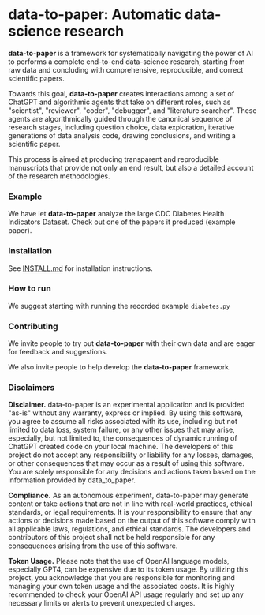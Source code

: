
# data-to-paper: Automatic data-science research

**data-to-paper** is a framework for systematically navigating the power of AI to performs a complete end-to-end 
data-science research, starting from raw data and concluding with comprehensive, reproducible, and correct 
scientific papers.

Towards this goal, **data-to-paper** creates interactions among a set of ChatGPT and algorithmic agents that take on 
different roles, such as "scientist", "reviewer", "coder", "debugger", and "literature searcher". 
These agents are algorithmically guided through the canonical sequence of research stages, including question choice, 
data exploration, iterative generations of data analysis code, drawing conclusions, and writing a scientific paper.

This process is aimed at producing transparent and reproducible manuscripts that provide not only an end result, 
but also a detailed account of the research methodologies.

### Example
We have let **data-to-paper** analyze the large CDC Diabetes Health Indicators Dataset. 
Check out one of the papers it produced (example paper). 


### Installation
See [INSTALL.md](INSTALL.md) for installation instructions.

### How to run
We suggest starting with running the recorded example `diabetes.py`

### Contributing
We invite people to try out **data-to-paper** with their own data and are eager for feedback and suggestions.

We also invite people to help develop the **data-to-paper** framework.


### Disclaimers

**Disclaimer.** data-to-paper is an experimental application and is provided "as-is" without any warranty, express or implied. 
By using this software, you agree to assume all risks associated with its use, including but not limited 
to data loss, system failure, or any other issues that may arise, especially, but not limited to, the
consequences of dynamic running of ChatGPT created code on your local machine. The developers of this project 
do not accept any responsibility or liability for any losses, damages, or other consequences that may occur as 
a result of using this software. You are solely responsible for any decisions and actions taken based on the information 
provided by data_to_paper.

**Compliance.** As an autonomous experiment, data-to-paper may generate content or take actions that are not 
in line with real-world practices, ethical standards, or legal requirements. It is your responsibility 
to ensure that any actions or decisions made based on the output of this software comply with all applicable 
laws, regulations, and ethical standards. The developers and contributors of this project shall not be 
held responsible for any consequences arising from the use of this software.

**Token Usage.** Please note that the use of OpenAI language models, especially GPT4, can be expensive 
due to its token usage. By utilizing this project, you acknowledge that you are responsible for monitoring 
and managing your own token usage and the associated costs. It is highly recommended to check your OpenAI API 
usage regularly and set up any necessary limits or alerts to prevent unexpected charges.

